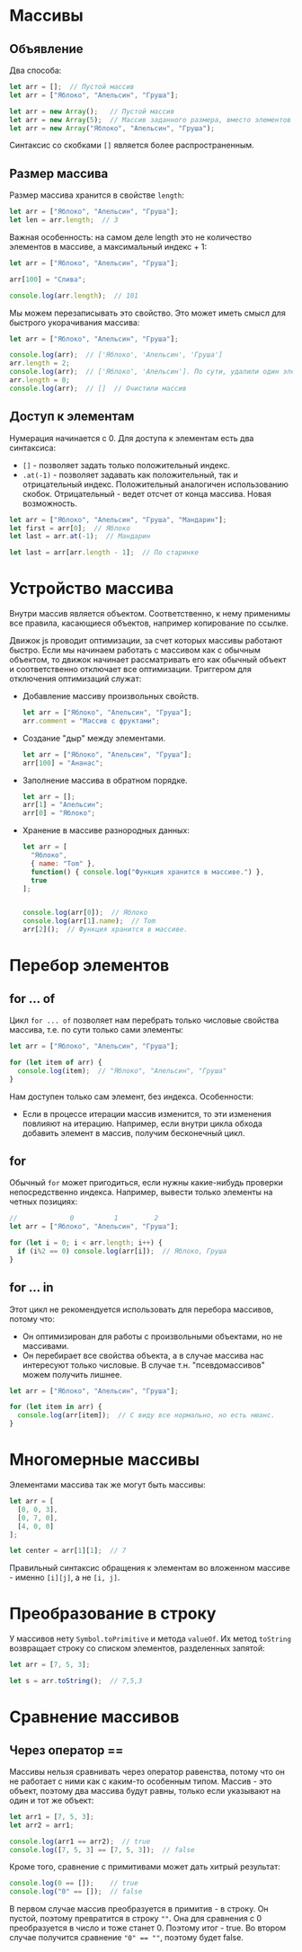 # Массивы

## Объявление

Два способа:

```javascript
let arr = [];  // Пустой массив
let arr = ["Яблоко", "Апельсин", "Груша"];
```

```javascript
let arr = new Array();   // Пустой массив
let arr = new Array(5);  // Массив заданного размера, вместо элементов - undefined
let arr = new Array("Яблоко", "Апельсин", "Груша");
```

Синтаксис со скобками `[]` является более распространенным.

## Размер массива

Размер массива хранится в свойстве `length`:

```javascript
let arr = ["Яблоко", "Апельсин", "Груша"];
let len = arr.length;  // 3
```

Важная особенность: на самом деле length это не количество элементов в массиве, а максимальный индекс + 1:

```javascript
let arr = ["Яблоко", "Апельсин", "Груша"];

arr[100] = "Слива";

console.log(arr.length);  // 101
```

Мы можем перезаписывать это свойство. Это может иметь смысл для быстрого укорачивания массива:

```javascript
let arr = ["Яблоко", "Апельсин", "Груша"];

console.log(arr);  // ['Яблоко', 'Апельсин', 'Груша']
arr.length = 2;
console.log(arr);  // ['Яблоко', 'Апельсин']. По сути, удалили один элемент.
arr.length = 0;
console.log(arr);  // []  // Очистили массив
```



## Доступ к элементам

Нумерация начинается с 0. Для доступа к элементам есть два синтаксиса:

* `[]` - позволяет задать только положительный индекс.
* `.at(-1)` - позволяет задавать как положительный, так и отрицательный индекс. Положительный аналогичен использованию скобок. Отрицательный - ведет отсчет от конца массива. Новая возможность.

```javascript
let arr = ["Яблоко", "Апельсин", "Груша", "Мандарин"];
let first = arr[0];  // Яблоко
let last = arr.at(-1);  // Мандарин
```

```javascript
let last = arr[arr.length - 1];  // По старинке
```

# Устройство массива

Внутри массив является объектом. Соответственно, к нему применимы все правила, касающиеся объектов, например копирование по ссылке.

Движок js проводит оптимизации, за счет которых массивы работают быстро. Если мы начинаем работать с массивом как с обычным объектом, то движок начинает рассматривать его как обычный объект и соответственно отключает все оптимизации. Триггером для отключения оптимизаций служат:

* Добавление массиву произвольных свойств.

  ```javascript
  let arr = ["Яблоко", "Апельсин", "Груша"];
  arr.comment = "Массив с фруктами";
  ```

* Создание "дыр" между элементами.

  ```javascript
  let arr = ["Яблоко", "Апельсин", "Груша"];
  arr[100] = "Ананас";
  ```

* Заполнение массива в обратном порядке.

  ```javascript
  let arr = [];
  arr[1] = "Апельсин";
  arr[0] = "Яблоко";
  ```

* Хранение в массиве разнородных данных:

  ```javascript
  let arr = [
    "Яблоко", 
    { name: "Tom" }, 
    function() { console.log("Функция хранится в массиве.") },
    true
  ];
  
  
  console.log(arr[0]);  // Яблоко
  console.log(arr[1].name);  // Tom
  arr[2]();  // Функция хранится в массиве.
  ```

# Перебор элементов

## for ... of

Цикл `for ... of` позволяет нам перебрать только числовые свойства массива, т.е. по сути только сами элементы:

```javascript
let arr = ["Яблоко", "Апельсин", "Груша"];

for (let item of arr) {
  console.log(item);  // "Яблоко", "Апельсин", "Груша"
}
```

Нам доступен только сам элемент, без индекса. Особенности:

* Если в процессе итерации массив изменится, то эти изменения повлияют на итерацию. Например, если внутри цикла обхода добавить элемент в массив, получим бесконечный цикл.

## for

Обычный `for` может пригодиться, если нужны какие-нибудь проверки непосредственно индекса. Например, вывести только элементы на четных позициях:

```javascript
//             0          1         2
let arr = ["Яблоко", "Апельсин", "Груша"];

for (let i = 0; i < arr.length; i++) {
  if (i%2 == 0) console.log(arr[i]);  // Яблоко, Груша
}
```

## for ... in

Этот цикл не рекомендуется использовать для перебора массивов, потому что:

* Он оптимизирован для работы с произвольными объектами, но не массивами.
* Он перебирает все свойства объекта, а в случае массива нас интересуют только числовые. В случае т.н. "псевдомассивов" можем получить лишнее.

```javascript
let arr = ["Яблоко", "Апельсин", "Груша"];

for (let item in arr) {
  console.log(arr[item]);  // С виду все нормально, но есть нюанс.
}
```

# Многомерные массивы

Элементами массива так же могут быть массивы:

```javascript
let arr = [
  [0, 0, 3],
  [0, 7, 0],
  [4, 0, 0]
];

let center = arr[1][1];  // 7
```

Правильный синтаксис обращения к элементам во вложенном массиве - именно `[i][j]`, а не `[i, j]`.

# Преобразование в строку

У массивов нету `Symbol.toPrimitive` и метода `valueOf`. Их метод `toString` возвращает строку со списком элементов, разделенных запятой:

```javascript
let arr = [7, 5, 3];

let s = arr.toString();  // 7,5,3
```

# Сравнение массивов

## Через оператор ==

Массивы нельзя сравнивать через оператор равенства, потому что он не работает с ними как с каким-то особенным типом. Массив - это объект, поэтому два массива будут равны, только если указывают на один и тот же объект:

```javascript
let arr1 = [7, 5, 3];
let arr2 = arr1;

console.log(arr1 == arr2);  // true
console.log([7, 5, 3] == [7, 5, 3]);  // false
```

Кроме того, сравнение с примитивами может дать хитрый результат:

```javascript
console.log(0 == []);    // true
console.log("0" == []);  // false
```

В первом случае массив преобразуется в примитив - в строку. Он пустой, поэтому превратится в строку `""`. Она для сравнения с 0 преобразуется в число и тоже станет 0. Поэтому итог - true. Во втором случае получится сравнение `"0" == ""`, поэтому будет false.





